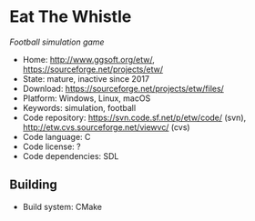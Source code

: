 # Eat The Whistle

_Football simulation game_

- Home: http://www.ggsoft.org/etw/, https://sourceforge.net/projects/etw/
- State: mature, inactive since 2017
- Download: https://sourceforge.net/projects/etw/files/
- Platform: Windows, Linux, macOS
- Keywords: simulation, football
- Code repository: https://svn.code.sf.net/p/etw/code/ (svn), http://etw.cvs.sourceforge.net/viewvc/ (cvs)
- Code language: C
- Code license: ?
- Code dependencies: SDL

## Building

- Build system: CMake
